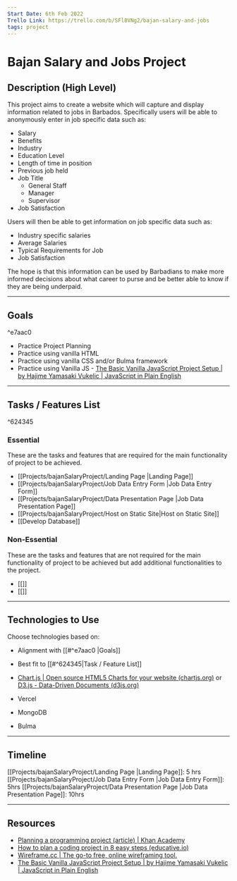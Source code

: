 ```yaml
---
Start Date: 6th Feb 2022
Trello Link: https://trello.com/b/SFl8VNg2/bajan-salary-and-jobs
tags: project
---
```


# Bajan Salary and Jobs Project

## Description (High Level)
This project aims to create a website which will capture and display information related to jobs in Barbados. Specifically users will be able to anonymously enter in job specific data such as:
- Salary
- Benefits
- Industry
- Education Level
- Length of time in position
- Previous job held
- Job Title
	- General Staff
	- Manager
	- Supervisor
- Job Satisfaction

Users will then be able to get information on job specific data such as:

- Industry specific salaries
- Average Salaries
- Typical Requirements for Job
- Job Satisfaction

The hope is that this information can be used by Barbadians to make more informed decisions about what career to purse and be better able to know if they are being underpaid.

---

## Goals
^e7aac0
- Practice Project Planning
- Practice using vanilla HTML
- Practice using vanilla CSS and/or Bulma framework 
- Practice using Vanilla JS - [The Basic Vanilla JavaScript Project Setup | by Hajime Yamasaki Vukelic | JavaScript in Plain English](https://javascript.plainenglish.io/the-basic-vanilla-js-project-setup-9290dce6403f)

---

## Tasks / Features List

^624345

### Essential
These are the tasks and features that are required for the main functionality of project to be achieved.

- [[Projects/bajanSalaryProject/Landing Page |Landing Page]]
- [[Projects/bajanSalaryProject/Job Data Entry Form |Job Data Entry Form]]
- [[Projects/bajanSalaryProject/Data Presentation Page |Job Data Presentation Page]]
- [[Projects/bajanSalaryProject/Host on Static Site|Host on Static Site]]
- [[Develop Database]]

### Non-Essential
These are the tasks and features that are not required for the main functionality of project to be achieved but add additional functionalities to the project. 
- [[]]
- [[]]
---
## Technologies to Use
Choose technologies based on: 
- Alignment with [[#^e7aac0 |Goals]]
- Best fit to [[#^624345|Task  / Feature List]]

- [Chart.js | Open source HTML5 Charts for your website (chartjs.org)](https://www.chartjs.org/) or [D3.js - Data-Driven Documents (d3js.org)](https://d3js.org/)
- Vercel
- MongoDB
- Bulma
---


## Timeline
[[Projects/bajanSalaryProject/Landing Page |Landing Page]]: 5 hrs
[[Projects/bajanSalaryProject/Job Data Entry Form |Job Data Entry Form]]: 5hrs
[[Projects/bajanSalaryProject/Data Presentation Page |Job Data Presentation Page]]: 10hrs 


---
## Resources
- [Planning a programming project (article) | Khan Academy](https://www.khanacademy.org/computing/computer-programming/programming/good-practices/a/planning-a-programming-project)
- [How to plan a coding project in 8 easy steps (educative.io)](https://www.educative.io/blog/how-to-plan-a-coding-project)
- [Wireframe.cc | The go-to free, online wireframing tool.](https://wireframe.cc/)
- [The Basic Vanilla JavaScript Project Setup | by Hajime Yamasaki Vukelic | JavaScript in Plain English](https://javascript.plainenglish.io/the-basic-vanilla-js-project-setup-9290dce6403f)








